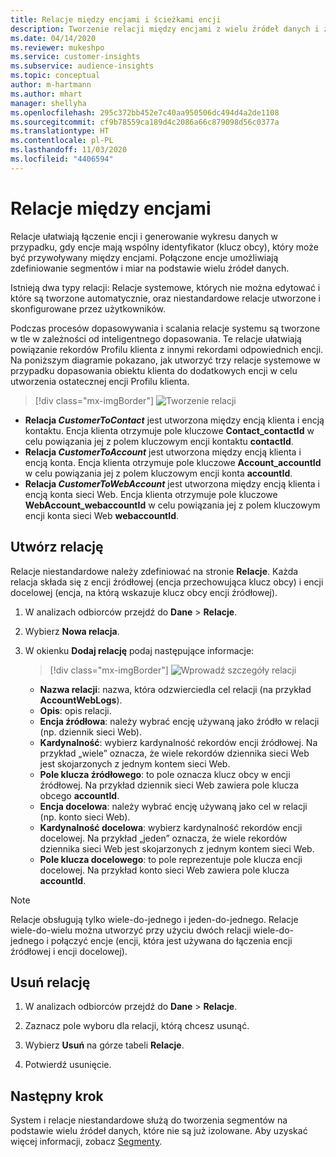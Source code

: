 ```yaml
---
title: Relacje między encjami i ścieżkami encji
description: Tworzenie relacji między encjami z wielu źródeł danych i zarządzanie nimi.
ms.date: 04/14/2020
ms.reviewer: mukeshpo
ms.service: customer-insights
ms.subservice: audience-insights
ms.topic: conceptual
author: m-hartmann
ms.author: mhart
manager: shellyha
ms.openlocfilehash: 295c372bb452e7c40aa950506dc494d4a2de1108
ms.sourcegitcommit: cf9b78559ca189d4c2086a66c879098d56c0377a
ms.translationtype: HT
ms.contentlocale: pl-PL
ms.lasthandoff: 11/03/2020
ms.locfileid: "4406594"
---
```

# <a name="relationships-between-entities"></a>Relacje między encjami

Relacje ułatwiają łączenie encji i generowanie wykresu danych w przypadku, gdy encje mają wspólny identyfikator (klucz obcy), który może być przywoływany między encjami. Połączone encje umożliwiają zdefiniowanie segmentów i miar na podstawie wielu źródeł danych.

Istnieją dwa typy relacji: Relacje systemowe, których nie można edytować i które są tworzone automatycznie, oraz niestandardowe relacje utworzone i skonfigurowane przez użytkowników.

Podczas procesów dopasowywania i scalania relacje systemu są tworzone w tle w zależności od inteligentnego dopasowania. Te relacje ułatwiają powiązanie rekordów Profilu klienta z innymi rekordami odpowiednich encji. Na poniższym diagramie pokazano, jak utworzyć trzy relacje systemowe w przypadku dopasowania obiektu klienta do dodatkowych encji w celu utworzenia ostatecznej encji Profilu klienta.

> [!div class="mx-imgBorder"]
> ![Tworzenie relacji](media/relationships-entities-merge.png "Tworzenie relacji")

- **Relacja *CustomerToContact*** jest utworzona między encją klienta i encją kontaktu. Encja klienta otrzymuje pole kluczowe **Contact_contactId** w celu powiązania jej z polem kluczowym encji kontaktu **contactId**.
- **Relacja _CustomerToAccount_** jest utworzona między encją klienta i encją konta. Encja klienta otrzymuje pole kluczowe **Account_accountId** w celu powiązania jej z polem kluczowym encji konta **accountId**.
- **Relacja _CustomerToWebAccount_** jest utworzona między encją klienta i encją konta sieci Web. Encja klienta otrzymuje pole kluczowe **WebAccount_webaccountId** w celu powiązania jej z polem kluczowym encji konta sieci Web **webaccountId**.

## <a name="create-a-relationship"></a>Utwórz relację

Relacje niestandardowe należy zdefiniować na stronie **Relacje**. Każda relacja składa się z encji źródłowej (encja przechowująca klucz obcy) i encji docelowej (encja, na którą wskazuje klucz obcy encji źródłowej).

1. W analizach odbiorców przejdź do **Dane** > **Relacje**.

2. Wybierz **Nowa relacja**.

3. W okienku **Dodaj relację** podaj następujące informacje:

   > [!div class="mx-imgBorder"]
   > ![Wprowadź szczegóły relacji](media/relationships-add.png "Wprowadź szczegóły relacji")

   - **Nazwa relacji**: nazwa, która odzwierciedla cel relacji (na przykład **AccountWebLogs**).
   - **Opis**: opis relacji.
   - **Encja źródłowa**: należy wybrać encję używaną jako źródło w relacji (np. dziennik sieci Web).
   - **Kardynalność**: wybierz kardynalność rekordów encji źródłowej. Na przykład „wiele” oznacza, że wiele rekordów dziennika sieci Web jest skojarzonych z jednym kontem sieci Web.
   - **Pole klucza źródłowego**: to pole oznacza klucz obcy w encji źródłowej. Na przykład dziennik sieci Web zawiera pole klucza obcego **accountId**.
   - **Encja docelowa**: należy wybrać encję używaną jako cel w relacji (np. konto sieci Web).
   - **Kardynalność docelowa**: wybierz kardynalność rekordów encji docelowej. Na przykład „jeden” oznacza, że wiele rekordów dziennika sieci Web jest skojarzonych z jednym kontem sieci Web.
   - **Pole klucza docelowego**: to pole reprezentuje pole klucza encji docelowej. Na przykład konto sieci Web zawiera pole klucza **accountId**.

> [!NOTE]
> Relacje obsługują tylko wiele-do-jednego i jeden-do-jednego. Relacje wiele-do-wielu można utworzyć przy użyciu dwóch relacji wiele-do-jednego i połączyć encje (encji, która jest używana do łączenia encji źródłowej i encji docelowej).

## <a name="delete-a-relationship"></a>Usuń relację

1. W analizach odbiorców przejdź do **Dane** > **Relacje**.

2. Zaznacz pole wyboru dla relacji, którą chcesz usunąć.

3. Wybierz **Usuń** na górze tabeli **Relacje**.

4. Potwierdź usunięcie.

## <a name="next-step"></a>Następny krok

System i relacje niestandardowe służą do tworzenia segmentów na podstawie wielu źródeł danych, które nie są już izolowane. Aby uzyskać więcej informacji, zobacz [Segmenty](segments.md).
